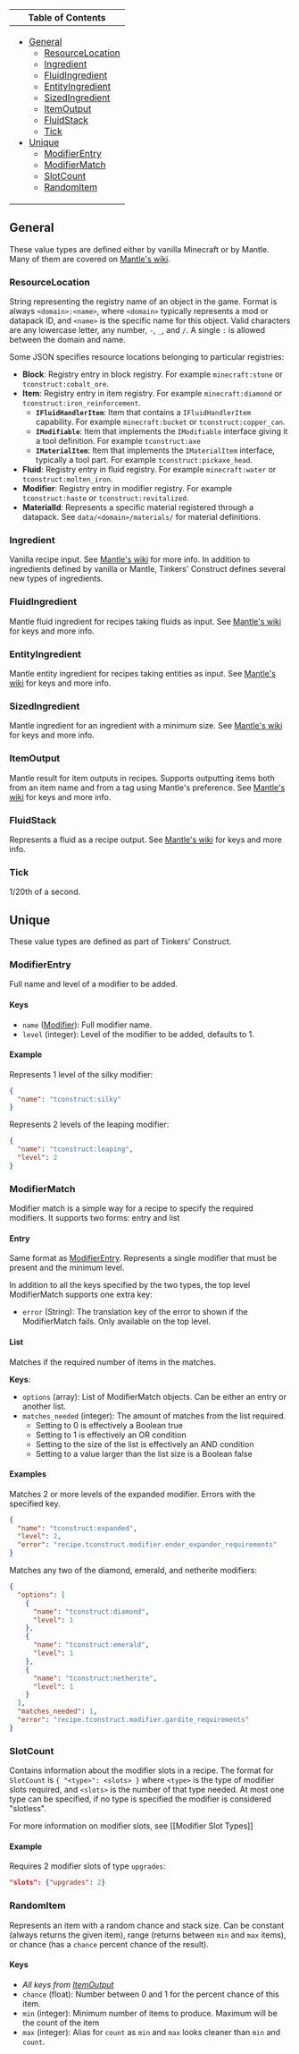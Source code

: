 <table>
  <thead><th>Table of Contents</th></thead>
  <tbody><td>

- [General](#general)
  * [ResourceLocation](#resourcelocation)
  * [Ingredient](#ingredient)
  * [FluidIngredient](#fluidingredient)
  * [EntityIngredient](#entityingredient)
  * [SizedIngredient](#sizedingredient)
  * [ItemOutput](#itemoutput)
  * [FluidStack](#fluidstack)
  * [Tick](#tick)
- [Unique](#unique)
  * [ModifierEntry](#modifierentry)
  * [ModifierMatch](#modifiermatch)
  * [SlotCount](#slotcount)
  * [RandomItem](#randomitem)
</td>
</table>

## General

These value types are defined either by vanilla Minecraft or by Mantle. Many of them are covered on [Mantle's wiki](/Mantle/wiki/Recipe-Components).


### ResourceLocation

String representing the registry name of an object in the game. Format is always `<domain>:<name>`, where `<domain>` typically represents a mod or datapack ID, and `<name>` is the specific name for this object. Valid characters are any lowercase letter, any number, `-`, `_`, and `/`. A single `:` is allowed between the domain and name.

Some JSON specifies resource locations belonging to particular registries:

* **Block**: Registry entry in block registry. For example `minecraft:stone` or `tconstruct:cobalt_ore`.
* **Item**: Registry entry in item registry. For example `minecraft:diamond` or `tconstruct:iron_reinforcement`.
    * **`IFluidHandlerItem`**: Item that contains a `IFluidHandlerItem` capability. For example `minecraft:bucket` or `tconstruct:copper_can`.
    * **`IModifiable`**: Item that implements the `IModifiable` interface giving it a tool definition. For example `tconstruct:axe`
    * **`IMaterialItem`**: Item that implements the `IMaterialItem` interface, typically a tool part. For example `tconstruct:pickaxe_head`.
* **Fluid**: Registry entry in fluid registry. For example `minecraft:water` or `tconstruct:molten_iron`.
* **Modifier**: Registry entry in modifier registry. For example `tconstruct:haste` or `tconstruct:revitalized`.
* **MaterialId**: Represents a specific material registered through a datapack. See `data/<domain>/materials/` for material definitions.

### Ingredient
Vanilla recipe input. See [Mantle's wiki](/SlimeKnights/Mantle/wiki/Recipe-Components#ingredient) for more info. In addition to ingredients defined by vanilla or Mantle, Tinkers' Construct defines several new types of ingredients.

####

### FluidIngredient

Mantle fluid ingredient for recipes taking fluids as input. See [Mantle's wiki](/SlimeKnights/Mantle/wiki/Recipe-Components#fluidingredient) for keys and more info.

### EntityIngredient

Mantle entity ingredient for recipes taking entities as input. See [Mantle's wiki](/SlimeKnights/Mantle/wiki/Recipe-Components#entityingredient) for keys and more info.

### SizedIngredient

Mantle ingredient for an ingredient with a minimum size. See [Mantle's wiki](/SlimeKnights/Mantle/wiki/Recipe-Components#sizedingredient) for keys and more info.

### ItemOutput

Mantle result for item outputs in recipes. Supports outputting items both from an item name and from a tag using Mantle's preference. See [Mantle's wiki](/SlimeKnights/Mantle/wiki/Recipe-Components#itemoutput) for keys and more info.

### FluidStack
Represents a fluid as a recipe output. See [Mantle's wiki](/SlimeKnights/Mantle/wiki/Recipe-Components#fluidstack) for keys and more info.

### Tick
1/20th of a second.

## Unique

These value types are defined as part of Tinkers' Construct.

### ModifierEntry

Full name and level of a modifier to be added.

#### Keys

* `name` ([Modifier](#resourcelocation)): Full modifier name.
* `level` (integer): Level of the modifier to be added, defaults to 1. 

#### Example

Represents 1 level of the silky modifier:
```json
{
  "name": "tconstruct:silky"
}
```

Represents 2 levels of the leaping modifier:

```json
{
  "name": "tconstruct:leaping",
  "level": 2
}
```

### ModifierMatch

Modifier match is a simple way for a recipe to specify the required modifiers. It supports two forms: entry and list

#### Entry

Same format as [ModifierEntry](#modifierentry). Represents a single modifier that must be present and the minimum level.

In addition to all the keys specified by the two types, the top level ModifierMatch supports one extra key:
* `error` (String): The translation key of the error to shown if the ModifierMatch fails. Only available on the top level.

#### List

Matches if the required number of items in the matches.

**Keys**:

* `options` (array): List of ModifierMatch objects.  Can be either an entry or another list.
* `matches_needed` (integer): The amount of matches from the list required.
    * Setting to 0 is effectively a Boolean true
    * Setting to 1 is effectively an OR condition
    * Setting to the size of the list is effectively an AND condition
    * Setting to a value larger than the list size is a Boolean false 

#### Examples

Matches 2 or more levels of the expanded modifier. Errors with the specified key.

```json
{
  "name": "tconstruct:expanded",
  "level": 2,
  "error": "recipe.tconstruct.modifier.ender_expander_requirements"
}
```

Matches any two of the diamond, emerald, and netherite modifiers:
```json
{
  "options": [
    {
      "name": "tconstruct:diamond",
      "level": 1
    },
    {
      "name": "tconstruct:emerald",
      "level": 1
    },
    {
      "name": "tconstruct:netherite",
      "level": 1
    }
  ],
  "matches_needed": 1,
  "error": "recipe.tconstruct.modifier.gardite_requirements"
}
```

### SlotCount

Contains information about the modifier slots in a recipe. The format for `SlotCount` is `{ "<type>": <slots> }` where `<type>` is the type of modifier slots required, and `<slots>` is the number of that type needed. At most one type can be specified, if no type is specified the modifier is considered "slotless".

For more information on modifier slots, see [[Modifier Slot Types]]

#### Example

Requires 2 modifier slots of type `upgrades`:

```json
"slots": {"upgrades": 2}
```

### RandomItem

Represents an item with a random chance and stack size. Can be constant (always returns the given item), range (returns between `min` and `max` items), or chance (has a `chance` percent chance of the result).

#### Keys

* *All keys from [ItemOutput](#itemoutput)*
* `chance` (float): Number between 0 and 1 for the percent chance of this item.
* `min` (integer): Minimum number of items to produce. Maximum will be the count of the item
* `max` (integer): Alias for `count` as `min` and `max` looks cleaner than `min` and `count`.